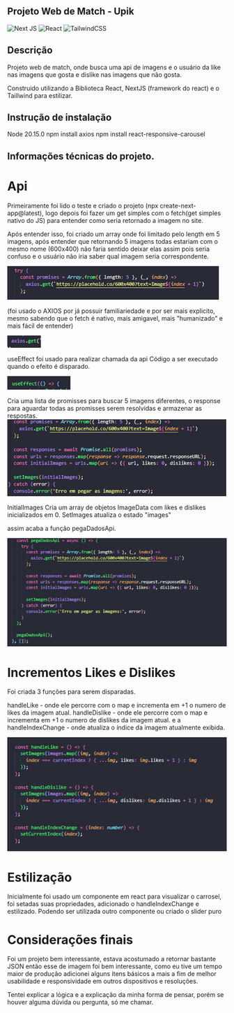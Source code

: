 ## Projeto Web de Match - Upik
![Next JS](https://img.shields.io/badge/Next-black?style=for-the-badge&logo=next.js&logoColor=white)
![React](https://img.shields.io/badge/react-%2320232a.svg?style=for-the-badge&logo=react&logoColor=%2361DAFB)
![TailwindCSS](https://img.shields.io/badge/tailwindcss-%2338B2AC.svg?style=for-the-badge&logo=tailwind-css&logoColor=white)

## Descrição
Projeto web de match, onde busca uma api de imagens e o usuário da 
like nas imagens que gosta e dislike nas imagens que não gosta.

Construido utilizando a Biblioteca React, NextJS (framework do react) e o Taillwind para estilizar.

## Instrução de instalação
 Node 20.15.0
 npm install axios
 npm install react-responsive-carousel

## Informações técnicas do projeto.

# Api
Primeiramente foi lido o teste e criado o projeto (npx create-next-app@latest), logo depois foi fazer 
um get simples com o fetch(get simples nativo do JS) para entender como seria retornado a imagem no site.

Após entender isso, foi criado um array onde foi limitado pelo length em 5 imagens, após entender que retornando 5 
imagens todas estariam com o mesmo nome (600x400) não faria sentido deixar elas assim pois seria confuso e o usuário não iria saber qual imagem seria correspondente.

![alt text](image.png)

(foi usado o AXIOS por já possuir familiariedade e por ser mais explicito, mesmo sabendo que o fetch é nativo, mais amigavel, mais "humanizado" e mais fácil de entender)

![alt text](image-1.png)

useEffect foi usado para realizar chamada da api
Código a ser executado quando o efeito é disparado.

![alt text](image-4.png)

Cria uma lista de promisses para buscar 5 imagens diferentes, o response para aguardar todas as promisses serem resolvidas e armazenar as respostas.
![alt text](image-2.png)

InitialImages Cria um array de objetos ImageData com likes e dislikes inicializados em 0. SetImages atualiza o estado "images"

assim acaba a função pegaDadosApi.

![alt text](image-3.png)

# Incrementos Likes e Dislikes

Foi criada 3 funções para serem disparadas.

handleLike - onde ele percorre com o map e incrementa em +1 o numero de likes da imagem atual.
handleDislike - onde ele percorre com o map e incrementa em +1 o numero de dislikes da imagem atual.
e a handleIndexChange - onde atualiza o índice da imagem atualmente exibida.

![alt text](image-5.png)

# Estilização

Inicialmente foi usado um componente em react para visualizar o carrosel, foi setadas suas propriedades, adicionado o handleIndexChange 
e estilizado. Podendo ser utilizada outro componente ou criado o slider puro

# Considerações finais

Foi um projeto bem interessante, estava acostumado a retornar bastante JSON então esse de imagem foi bem interessante, como eu tive um tempo
maior de produção adicionei alguns itens básicos a mais a fim de melhor usabilidade e responsividade em outros dispositivos e resoluções.

Tentei explicar a lógica e a explicação da minha forma de pensar, porém se houver alguma dúvida ou pergunta, só me chamar. 



